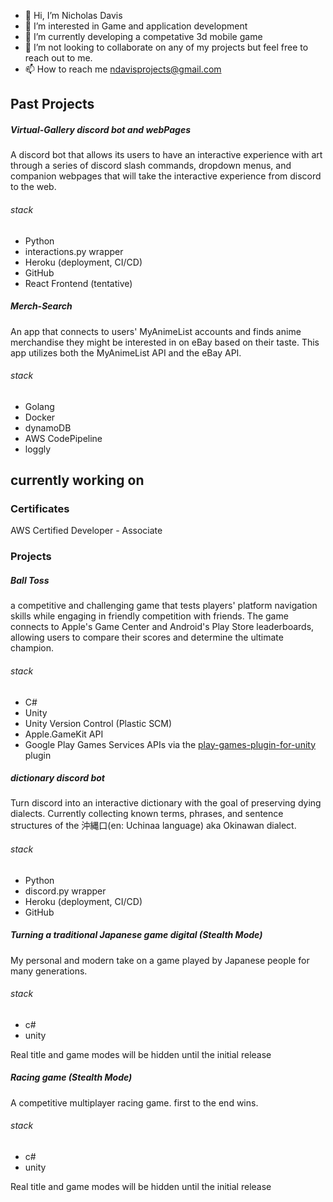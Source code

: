 - 👋 Hi, I’m Nicholas Davis
- 👀 I’m interested in Game and application development
- 🌱 I’m currently developing a competative 3d mobile game 
- 💞️ I’m not looking to collaborate on any of my projects but feel free to reach out to me. 
- 📫 How to reach me ndavisprojects@gmail.com

## Past Projects

##### Virtual-Gallery discord bot and webPages
A discord bot that allows its users to have an interactive experience with art through a series of discord slash commands, dropdown menus, and companion webpages that will take the interactive experience from discord to the web.
###### stack
- Python
- interactions.py wrapper
- Heroku (deployment, CI/CD)
- GitHub
- React Frontend (tentative)

##### Merch-Search
An app that connects to users' MyAnimeList accounts and finds anime merchandise they might be interested in on eBay based on their taste.
This app utilizes both the MyAnimeList API and the eBay API. 
###### stack
- Golang
- Docker
- dynamoDB
- AWS CodePipeline
- loggly

## currently working on

### Certificates

AWS Certified Developer - Associate

### Projects

##### Ball Toss
a competitive and challenging game that tests players' platform navigation skills while engaging in friendly competition with friends. The game connects to Apple's Game Center and Android's Play Store leaderboards, allowing users to compare their scores and determine the ultimate champion.

###### stack
- C#
- Unity
- Unity Version Control (Plastic SCM)
- Apple.GameKit API
- Google Play Games Services APIs via the [play-games-plugin-for-unity](https://github.com/playgameservices/play-games-plugin-for-unity) plugin

##### dictionary discord bot
Turn discord into an interactive dictionary with the goal of preserving dying dialects. Currently collecting known terms, phrases, and sentence structures of the 沖縄口(en: Uchinaa language) aka Okinawan dialect.

###### stack
- Python
- discord.py wrapper
- Heroku (deployment, CI/CD)
- GitHub

##### Turning a traditional Japanese game digital (Stealth Mode)
My personal and modern take on a game played by Japanese people for many generations. 
###### stack
- c#
- unity

Real title and game modes will be hidden until the initial release

##### Racing game (Stealth Mode)
A competitive multiplayer racing game. first to the end wins. 
###### stack
- c#
- unity

Real title and game modes will be hidden until the initial release

<!---
DavisNicholas04/DavisNicholas04 is a ✨ special ✨ repository because its `README.md` (this file) appears on your GitHub profile.
You can click the Preview link to take a look at your changes.
--->
